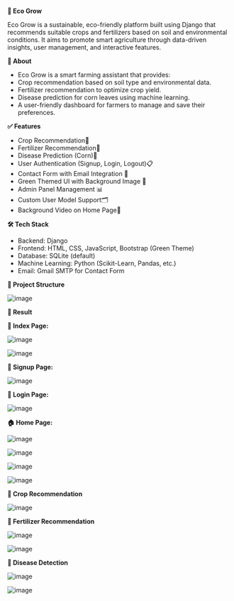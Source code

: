 **🌱 Eco Grow**
       
Eco Grow is a sustainable, eco-friendly platform built using Django that recommends suitable crops and fertilizers based on soil and environmental conditions. It aims to promote smart agriculture through data-driven insights, user management, and interactive features.

**🌟 About**

- Eco Grow is a smart farming assistant that provides:
- Crop recommendation based on soil type and environmental data.
- Fertilizer recommendation to optimize crop yield.
- Disease prediction for corn leaves using machine learning.
- A user-friendly dashboard for farmers to manage and save their preferences.

**✅ Features**

- Crop Recommendation🌱
- Fertilizer Recommendation🧪
- Disease Prediction (Corn)🌾
- User Authentication (Signup, Login, Logout)📋 
- Contact Form with Email Integration 📩 
- Green Themed UI with Background Image 🎨
- Admin Panel Management 📊 
- Custom User Model Support🗂️ 
- Background Video on Home Page🎥

**🛠️ Tech Stack**
- Backend: Django
- Frontend: HTML, CSS, JavaScript, Bootstrap (Green Theme)
- Database: SQLite (default)
- Machine Learning: Python (Scikit-Learn, Pandas, etc.)
- Email: Gmail SMTP for Contact Form

**📂 Project Structure**

![image](https://github.com/user-attachments/assets/a735d92e-45aa-4671-8936-cc0ff5ccd61c)

**🎯 Result**

**📂 Index Page:**

![image](https://github.com/user-attachments/assets/33f5d7bb-a9b8-4d4b-b1e0-72bb0918811d)

![image](https://github.com/user-attachments/assets/06fd342f-3240-4ca1-9763-be714d37ba71)

**📝 Signup Page:**

![image](https://github.com/user-attachments/assets/69ae2fd0-528c-41c4-b06b-e27ec370a248)

**🔐 Login Page:**

![image](https://github.com/user-attachments/assets/93d5cc30-fafb-4a24-99f4-ee23e76d72ef)

**🏠 Home Page:**

![image](https://github.com/user-attachments/assets/afa25332-8d0b-4948-97d1-419f20e70e71)

![image](https://github.com/user-attachments/assets/c2d452e0-0c1a-427b-a376-f13c7b62afd5)

![image](https://github.com/user-attachments/assets/71e00497-0fbb-4e53-91f8-9dc991e6e1e8)

![image](https://github.com/user-attachments/assets/732980d9-72a3-45d0-872e-9546dc32ec5f)

**🌾 Crop Recommendation**

![image](https://github.com/user-attachments/assets/ead299df-ef95-4ba6-b591-246bd8092659)

**🧪 Fertilizer Recommendation**

![image](https://github.com/user-attachments/assets/9eb920b9-9b7f-4ad1-8091-b0e76b77d34b)

![image](https://github.com/user-attachments/assets/f52f79a3-c474-4247-a70b-25d78f23b871)

**🦠 Disease Detection**

![image](https://github.com/user-attachments/assets/b3f74360-1bce-4233-af03-1fe9d10f78e1)

![image](https://github.com/user-attachments/assets/571697da-a024-4f90-a8a5-7bb8b47a9250)








